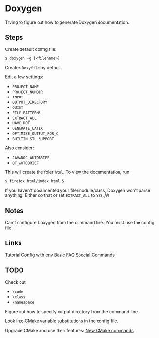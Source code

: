 # Doxygen

Trying to figure out how to generate Doxygen documentation.

## Steps

Create default config file:

```
$ doxygen -g [<filename>]
```
Creates `Doxyfile` by default.

Edit a few settings:

  * `PROJECT_NAME`
  * `PROJECT_NUMBER`
  * `INPUT`
  * `OUTPUT_DIRECTORY`
  * `QUIET`
  * `FILE_PATTERNS`
  * `EXTRACT_ALL`
  * `HAVE_DOT`
  * `GENERATE_LATEX`
  * `OPTIMIZE_OUTPUT_FOR_C`
  * `BUILTIN_STL_SUPPORT`

Also consider:

  * `JAVADOC_AUTOBRIEF`
  * `QT_AUTOBRIEF`

This will create the foler `html`.
To view the documentation, run
```
$ firefox html/index.html &
```

If you haven't documented your file/module/class, Doxygen won't parse anything.
Either do that or set `EXTRACT_ALL` to `YES`.,W


## Notes

Can't configure Doxygen from the command line. You must use the config file.

## Links

[Tutorial](https://vicrucann.github.io/tutorials/quick-cmake-doxygen/)
[Config with env](https://stackoverflow.com/a/49148112/8807809)
[Basic](http://www.stack.nl/~dimitri/doxygen/manual/docblocks.html)
[FAQ](https://www.stack.nl/~dimitri/doxygen/manual/faq.html)
[Special Commands](https://www.stack.nl/~dimitri/doxygen/manual/commands.html)


## TODO

Check out
  * `\code`
  * `\class`
  * `\namespace`

Figure out how to specify output directory from the command line.

Look into CMake variable substitutions in the config file.

Upgrade CMake and use their features:
[New CMake commands](https://cmake.org/cmake/help/v3.12/module/FindDoxygen.html)

